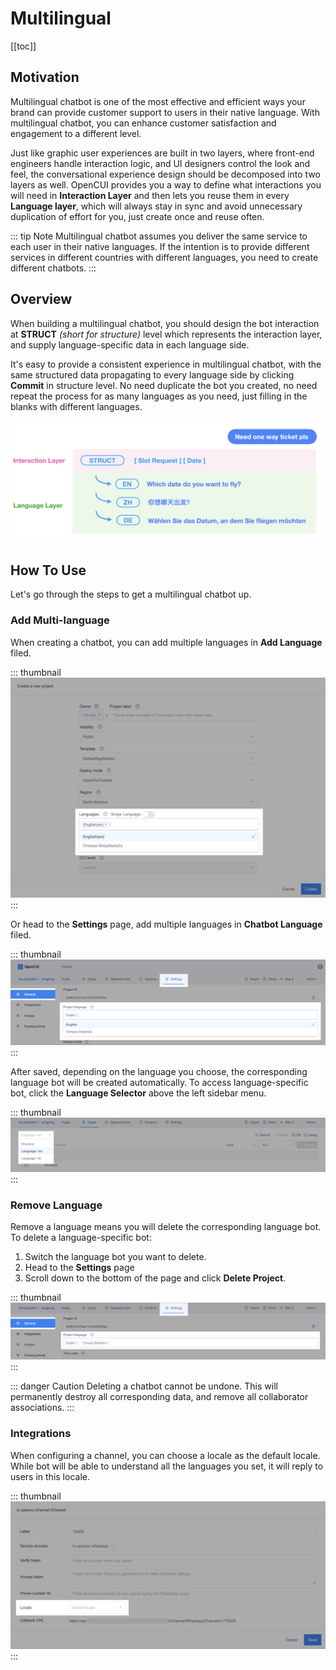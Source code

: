 # Multilingual

[[toc]]

## Motivation

Multilingual chatbot is one of the most effective and efficient ways your brand can provide customer support to users in their native language. With multilingual chatbot, you can enhance customer satisfaction and engagement to a different level. 

Just like graphic user experiences are built in two layers, where front-end engineers handle interaction logic, and UI designers control the look and feel, the conversational experience design should be decomposed into two layers as well. OpenCUI provides you a way to define what interactions you will need in **Interaction Layer** and then lets you reuse them in every **Language layer**, which will always stay in sync and avoid unnecessary duplication of effort for you, just create once and reuse often.

::: tip Note
Multilingual chatbot assumes you deliver the same service to each user in their native languages. If the intention is to provide different services in different countries with different languages, you need to create different chatbots. 
:::

## Overview

When building a multilingual chatbot, you should design the bot interaction at **STRUCT** *(short for structure)* level which represents the interaction layer, and supply language-specific data in each language side. 

It's easy to provide a consistent experience in multilingual chatbot, with the same structured data propagating to every language side by clicking **Commit** in structure level. No need duplicate the bot you created, no need repeat the process for as many languages as you need, just  filling in the blanks with different languages.

![two layers](/images/platform/multilingual/two_layers.png)

## How To Use

Let's go through the steps to get a multilingual chatbot up.

### Add Multi-language

When creating a chatbot, you can add multiple languages in **Add Language** filed. 

::: thumbnail
![add language](/images/platform/multilingual/add_language.png)
:::

Or head to the **Settings** page, add multiple languages in **Chatbot Language** filed.

::: thumbnail
![setting language](/images/platform/multilingual/setting_language.png)
:::

After saved, depending on the language you choose, the corresponding language bot will be created automatically. To access language-specific bot, click the **Language Selector** above the left sidebar menu.

::: thumbnail
![switch language](/images/platform/multilingual/switch_language.png)
:::

### Remove Language

Remove a language means you will delete the corresponding language bot. To delete a language-specific bot: 
1. Switch the language bot you want to delete.
2. Head to the **Settings** page
3. Scroll down to the bottom of the page and click **Delete Project**.

::: thumbnail
![delete language](/images/platform/multilingual/delete_language.png)
:::

::: danger Caution 
Deleting a chatbot cannot be undone. This will permanently destroy all corresponding data, and remove all collaborator associations.
:::

### Integrations

When configuring a channel, you can choose a locale as the default locale. While bot will be able to understand all the languages you set, it will reply to users in this locale.

::: thumbnail
![default language](/images/platform/multilingual/default_language.png)
:::
